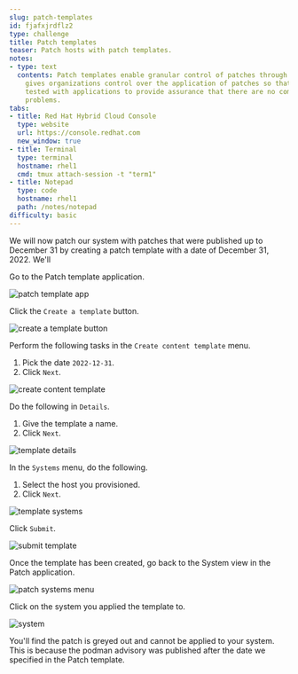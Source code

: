 ```yaml
---
slug: patch-templates
id: fjafxjrdflz2
type: challenge
title: Patch templates
teaser: Patch hosts with patch templates.
notes:
- type: text
  contents: Patch templates enable granular control of patches through dates. This
    gives organizations control over the application of patches so that they can be
    tested with applications to provide assurance that there are no compatibility
    problems.
tabs:
- title: Red Hat Hybrid Cloud Console
  type: website
  url: https://console.redhat.com
  new_window: true
- title: Terminal
  type: terminal
  hostname: rhel1
  cmd: tmux attach-session -t "term1"
- title: Notepad
  type: code
  hostname: rhel1
  path: /notes/notepad
difficulty: basic
---
```

<!-- markdownlint-disable MD033 MD026-->

We will now patch our system with patches that were published up to December 31 by creating a patch template with a date of December 31, 2022. We'll

Go to the Patch template application.

![patch template app](../assets/patchtemplateapp.png)

Click the `Create a template` button.

![create a template button](../assets/createatemplatebutton.png)

Perform the following tasks in the `Create content template` menu.

1) Pick the date `2022-12-31`.
2) Click `Next`.

![create content template](../assets/createcontenttemplate.png)
<!--
1) Give the template a name. In this example we'll name it `summit-template`.
2) Set the `Patch template date` to `2022-12-31`.
3) Click `Next`.

![patch template new](../assets/newpatchtemplate.png) -->

<!-- In the `Select systems` menu do the following.

1) Select the host you just launched in AWS.
2) Click `Next`.

![select systems](../assets/selectsystems.png) -->

Do the following in `Details`.

1) Give the template a name.
2) Click `Next`.

![template details](../assets/templatedetails.png)

In the `Systems` menu, do the following.

1) Select the host you provisioned.
2) Click `Next`.

![template systems](../assets/templatesystems.png)

Click `Submit`.

![submit template](../assets/submitpatchtemplate.png)

Once the template has been created, go back to the System view in the Patch application.

![patch systems menu](../assets/patchsystemsmenu.png)

Click on the system you applied the template to.

![system](../assets/templateappliedsystem.png)

You'll find the patch is greyed out and cannot be applied to your system. This is because the podman advisory was published after the date we specified in the Patch template.
